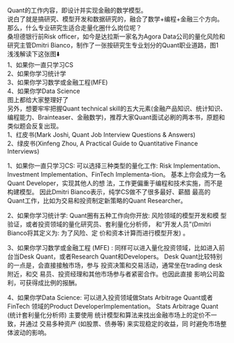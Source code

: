 Quant的工作内容，即设计并实现金融的数学模型。  
说白了就是搞研究、模型开发和数据研究的，融合了数学+编程+金融三个方向。  
那么，什么专业研究生适合走量化圈什么岗位呢？  
桑坦德银行前Risk officer，如今是达拉斯一家名为Agora Data公司的量化风险和研究主管Dmitri Bianco，制作了一张按研究生专业划分的Quant职业道路，图1  
浅浅解读下这张图⬇️  
1、如果你一直只学习CS  
2、如果你学习统计学  
3、如果你学习数学或金融工程(MFE)  
4、如果你学Data Science  
图上都给大家整理好了  
另外，想要牢牢把握Quant technical skill的五大元素(金融产品知识、统计知识、编程能力、Brainteaser、金融数学)，推荐大家Quant面试必刷的两本书，原题和类似题会反复出现。  
1、红皮书(Mark Joshi, Quant Job Interview Questions & Answers)  
2、绿皮书(Xinfeng Zhou, A Practical Guide to Quantitative Finance Interviews)



1、如果你一直只学习CS:
可以选择三种类型的量化工作: Risk Implementation、
Investment Implementation、FinTech Implementa-tion。
基本上你会成为一名Quant Developer，实现其他人的想
法，工作更偏重于编程和技术实施，而不是构建模型。
因此Dmitri Bianco表示，纯学CS做不了很多最好、薪醋
最高的Quant工作，比如为交易和投资制定新策略的Quant Researcher。

2、如果你学习统计学:
Quant圈有五种工作向你开放: 风险领域的模型开发和模
型验证，或者投资领域的量化研究员、套利量化分析师，
和“开发人员”(Dmitri Bianco将其定义为: 为了风险、定
价和资本计算而进行模型开发) 。

3、如果你学习数学或金融工程 (MFE) :
同样可以进入量化投资领域，比如进入前台当Desk
Quant，或者Research Quant和Developers。
Desk Quant比较特别的一点是，会直接接触市场，参与
投资决策和交易活动，通常坐在trading desk附近，和交
易员、投资经理和其他市场参与者紧密合作。也因此直接
影响公司盈利，可获得成比例的报酬。

4、如果你学Data Science:
可以进入投资领域做Stats Arbitrage Quant或者FinTech
领域的Product DeveloperImplementation。
Stats Arbitrage Quant (统计套利量化分析师) 主要使用
统计模型和算法来找出金融市场上的定价不一致，并通过
交易多种资产 (如股票、债券等) 来实现稳定的收益，同
时避免市场整体波动的影响。
